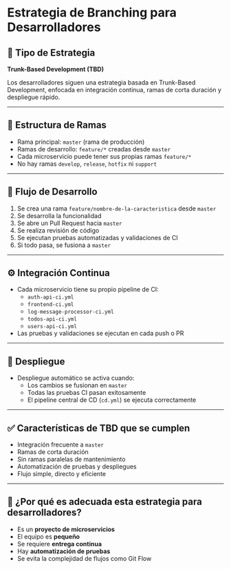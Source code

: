 # Estrategia de Branching para Desarrolladores

## 🧩 Tipo de Estrategia

**Trunk-Based Development (TBD)**

Los desarrolladores siguen una estrategia basada en Trunk-Based Development, enfocada en integración continua, ramas de corta duración y despliegue rápido.

---

## 🌳 Estructura de Ramas

- Rama principal: `master` (rama de producción)
- Ramas de desarrollo: `feature/*` creadas desde `master`
- Cada microservicio puede tener sus propias ramas `feature/*`
- No hay ramas `develop`, `release`, `hotfix` ni `support`

---

## 🔄 Flujo de Desarrollo

1. Se crea una rama `feature/nombre-de-la-caracteristica` desde `master`
2. Se desarrolla la funcionalidad
3. Se abre un Pull Request hacia `master`
4. Se realiza revisión de código
5. Se ejecutan pruebas automatizadas y validaciones de CI
6. Si todo pasa, se fusiona a `master`

---

## ⚙️ Integración Continua

- Cada microservicio tiene su propio pipeline de CI:
  - `auth-api-ci.yml`
  - `frontend-ci.yml`
  - `log-message-processor-ci.yml`
  - `todos-api-ci.yml`
  - `users-api-ci.yml`
- Las pruebas y validaciones se ejecutan en cada push o PR

---

## 🚀 Despliegue

- Despliegue automático se activa cuando:
  - Los cambios se fusionan en `master`
  - Todas las pruebas CI pasan exitosamente
  - El pipeline central de CD (`cd.yml`) se ejecuta correctamente

---

## ✅ Características de TBD que se cumplen

- Integración frecuente a `master`
- Ramas de corta duración
- Sin ramas paralelas de mantenimiento
- Automatización de pruebas y despliegues
- Flujo simple, directo y eficiente

---

## 🎯 ¿Por qué es adecuada esta estrategia para desarrolladores?

- Es un **proyecto de microservicios**
- El equipo es **pequeño**
- Se requiere **entrega continua**
- Hay **automatización de pruebas**
- Se evita la complejidad de flujos como Git Flow
